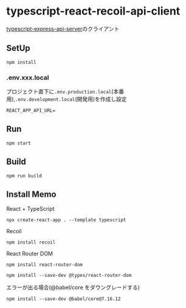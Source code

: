 # typescript-react-recoil-api-client

[typescript-express-api-server](https://github.com/hironomiu/typescript-express-api-server)のクライアント

## SetUp

```
npm install
```

### .env.xxx.local

プロジェクト直下に`.env.production.local`(本番用),`.env.development.local`(開発用)を作成し設定

```
REACT_APP_API_URL=
```

## Run

```
npm start
```

## Build

```
npm run build
```

## Install Memo

React + TypeScript

```
npx create-react-app . --template typescript
```

Recoil

```
npm install recoil
```

React Router DOM

```
npm install react-router-dom
```

```
npm install --save-dev @types/react-router-dom
```

エラーが出る場合(@babel/core をダウングレードする)

```
npm install --save-dev @babel/core@7.16.12
```
